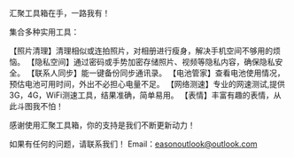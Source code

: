 汇聚工具箱在手，一路我有！

集合多种实用工具：

【照片清理】清理相似或连拍照片，对相册进行瘦身，解决手机空间不够用的烦恼。
【隐私空间】通过密码或手势加密存储照片、视频等隐私内容，确保隐私安全。
【联系人同步】能一键备份同步通讯录。
【电池管家】查看电池使用情况，预估电池可用时间，外出不必担心电量不足。
【网络测速】专业的网速测试,提供3G，4G，WiFi测速工具，结果准确，简单易用。
【表情】丰富有趣的表情，从此斗图我不怕！


感谢使用汇聚工具箱，你的支持是我们不断更新动力！

如果有任何的问题，请联系我们！
Email：easonoutlook@outlook.com
